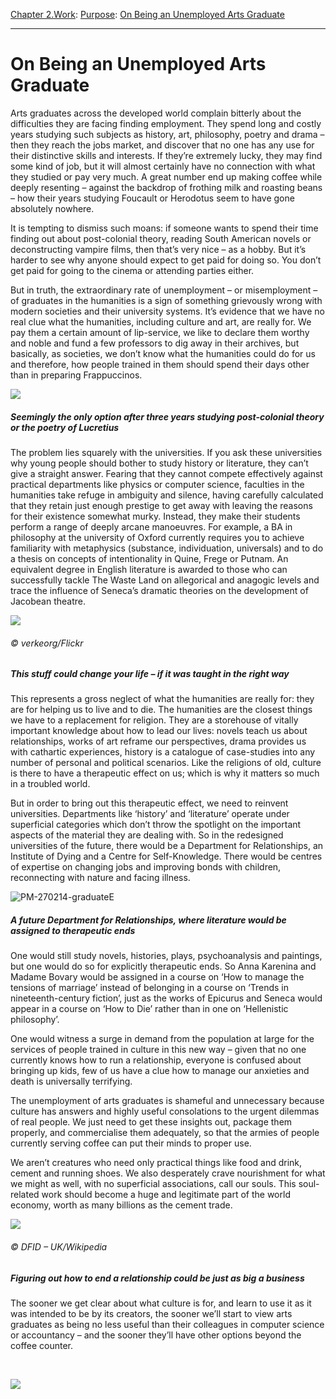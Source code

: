 [Chapter 2.Work](https://www.theschooloflife.com/thebookoflife/category/work/): [Purpose](https://www.theschooloflife.com/thebookoflife/category/work/purpose/): [On Being an Unemployed Arts Graduate](https://www.theschooloflife.com/thebookoflife/arts-unemployment/)

* * *

# On Being an Unemployed Arts Graduate

Arts graduates across the developed world complain bitterly about the difficulties they are facing finding employment. They spend long and costly years studying such subjects as history, art, philosophy, poetry and drama – then they reach the jobs market, and discover that no one has any use for their distinctive skills and interests. If they’re extremely lucky, they may find some kind of job, but it will almost certainly have no connection with what they studied or pay very much. A great number end up making coffee while deeply resenting – against the backdrop of frothing milk and roasting beans – how their years studying Foucault or Herodotus seem to have gone absolutely nowhere.

It is tempting to dismiss such moans: if someone wants to spend their time finding out about post-colonial theory, reading South American novels or deconstructing vampire films, then that’s very nice – as a hobby. But it’s harder to see why anyone should expect to get paid for doing so. You don’t get paid for going to the cinema or attending parties either.

But in truth, the extraordinary rate of unemployment – or misemployment – of graduates in the humanities is a sign of something grievously wrong with modern societies and their university systems. It’s evidence that we have no real clue what the humanities, including culture and art, are really for. We pay them a certain amount of lip-service, we like to declare them worthy and noble and fund a few professors to dig away in their archives, but basically, as societies, we don’t know what the humanities could do for us and therefore, how people trained in them should spend their days other than in preparing Frappuccinos.

![](https://www.theschooloflife.com/thebookoflife/wp-content/uploads/2014/10/interior-europe-vendor-lager-uk-england-440590-pxhere.com_-1-1024x684.jpg)

##### Seemingly the only option after three years studying post-colonial theory or the poetry of Lucretius

The problem lies squarely with the universities. If you ask these universities why young people should bother to study history or literature, they can’t give a straight answer. Fearing that they cannot compete effectively against practical departments like physics or computer science, faculties in the humanities take refuge in ambiguity and silence, having carefully calculated that they retain just enough prestige to get away with leaving the reasons for their existence somewhat murky. Instead, they make their students perform a range of deeply arcane manoeuvres. For example, a BA in philosophy at the university of Oxford currently requires you to achieve familiarity with metaphysics (substance, individuation, universals) and to do a thesis on concepts of intentionality in Quine, Frege or Putnam. An equivalent degree in English literature is awarded to those who can successfully tackle The Waste Land on allegorical and anagogic levels and trace the influence of Seneca’s dramatic theories on the development of Jacobean theatre.

![](https://www.theschooloflife.com/thebookoflife/wp-content/uploads/2014/10/24497890934_dbff5dc155_o-1024x880.jpg)

###### © verkeorg/Flickr

##### This stuff could change your life – if it was taught in the right way

This represents a gross neglect of what the humanities are really for: they are for helping us to live and to die. The humanities are the closest things we have to a replacement for religion. They are a storehouse of vitally important knowledge about how to lead our lives: novels teach us about relationships, works of art reframe our perspectives, drama provides us with cathartic experiences, history is a catalogue of case-studies into any number of personal and political scenarios. Like the religions of old, culture is there to have a therapeutic effect on us; which is why it matters so much in a troubled world.

But in order to bring out this therapeutic effect, we need to reinvent universities. Departments like ‘history’ and ‘literature’ operate under superficial categories which don’t throw the spotlight on the important aspects of the material they are dealing with. So in the redesigned universities of the future, there would be a Department for Relationships, an Institute of Dying and a Centre for Self-Knowledge. There would be centres of expertise on changing jobs and improving bonds with children, reconnecting with nature and facing illness.

![PM-270214-graduateE](https://www.theschooloflife.com/thebookoflife/wp-content/uploads/2014/09/PM-270214-graduateE.jpg)

##### A future Department for Relationships, where literature would be assigned to therapeutic ends

One would still study novels, histories, plays, psychoanalysis and paintings, but one would do so for explicitly therapeutic ends. So Anna Karenina and Madame Bovary would be assigned in a course on ‘How to manage the tensions of marriage’ instead of belonging in a course on ‘Trends in nineteenth-century fiction’, just as the works of Epicurus and Seneca would appear in a course on ‘How to Die’ rather than in one on ‘Hellenistic philosophy’.

One would witness a surge in demand from the population at large for the services of people trained in culture in this new way – given that no one currently knows how to run a relationship, everyone is confused about bringing up kids, few of us have a clue how to manage our anxieties and death is universally terrifying.

The unemployment of arts graduates is shameful and unnecessary because culture has answers and highly useful consolations to the urgent dilemmas of real people. We just need to get these insights out, package them properly, and commercialise them adequately, so that the armies of people currently serving coffee can put their minds to proper use.

We aren’t creatures who need only practical things like food and drink, cement and running shoes. We also desperately crave nourishment for what we might as well, with no superficial associations, call our souls. This soul-related work should become a huge and legitimate part of the world economy, worth as many billions as the cement trade.

![](https://www.theschooloflife.com/thebookoflife/wp-content/uploads/2014/10/Factory_of_National_Cement_Share_Company-1-1024x683.jpg)

###### © DFID – UK/Wikipedia

##### Figuring out how to end a relationship could be just as big a business

The sooner we get clear about what culture is for, and learn to use it as it was intended to be by its creators, the sooner we’ll start to view arts graduates as being no less useful than their colleagues in computer science or accountancy – and the sooner they’ll have other options beyond the coffee counter.

&nbsp;

[![](https://img.youtube.com/vi/4D0fLisyjBY/0.jpg)](https://www.youtube.com/embed/4D0fLisyjBY '')
